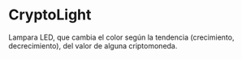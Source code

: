 # CryptoLight

Lampara LED, que cambia el color según la tendencia (crecimiento, decrecimiento), del valor de alguna criptomoneda.

